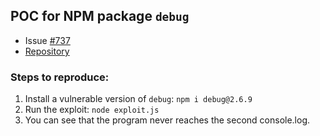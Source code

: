 ## POC for NPM package `debug`

- Issue [#737](https://github.com/debug-js/debug/issues/737)
- [Repository](https://github.com/debug-js/debug)


### Steps to reproduce:

1. Install a vulnerable version of `debug`: ```npm i debug@2.6.9```
2. Run the exploit: ```node exploit.js```
3. You can see that the program never reaches the second console.log.